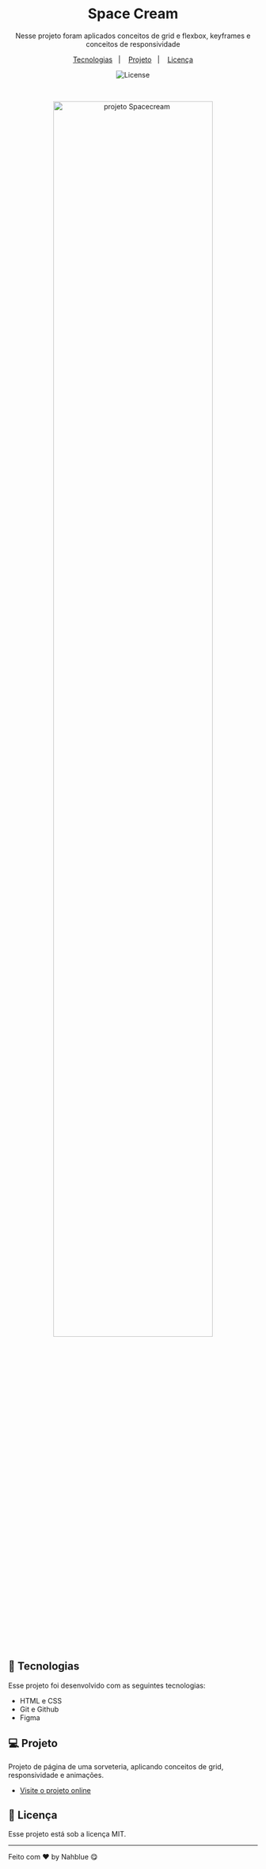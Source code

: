 
<h1 align="center"> Space Cream </h1>

<p align="center">
Nesse projeto foram aplicados conceitos de grid e flexbox, keyframes e conceitos de responsividade <br/>
</p>

<p align="center">
  <a href="#-tecnologias">Tecnologias</a>&nbsp;&nbsp;&nbsp;|&nbsp;&nbsp;&nbsp;
  <a href="#-projeto">Projeto</a>&nbsp;&nbsp;&nbsp;|&nbsp;&nbsp;&nbsp;
  <a href="#memo-licença">Licença</a>
</p>

<p align="center">
  <img alt="License" src="https://img.shields.io/static/v1?label=license&message=MIT&color=49AA26&labelColor=000000">
</p>

<br>

<p align="center">
  <img alt="projeto Spacecream" src="https://i.imgur.com/3FnAEQe.png" width="80%">
</p>

## 🚀 Tecnologias

Esse projeto foi desenvolvido com as seguintes tecnologias:

- HTML e CSS
- Git e Github
- Figma

## 💻 Projeto

Projeto de página de uma sorveteria, aplicando conceitos de grid, responsividade e animações.

- [Visite o projeto online](nahblue.github.io/space-cream-project/)

## :memo: Licença

Esse projeto está sob a licença MIT.

---

Feito com ♥ by Nahblue 😋
